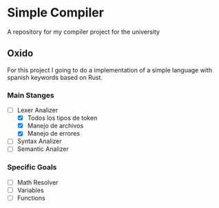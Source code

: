 # Simple Compiler
A repository for my compiler project for the university

## Oxido
For this project I going to do a implementation of a simple language with spanish keywords based on Rust.

### Main Stanges
- [ ] Lexer Analizer
    - [x] Todos los tipos de token
    - [x] Manejo de archivos
    - [X] Manejo de errores
- [ ] Syntax Analizer
- [ ] Semantic Analizer

### Specific Goals
- [ ] Math Resolver
- [ ] Variables
- [ ] Functions

